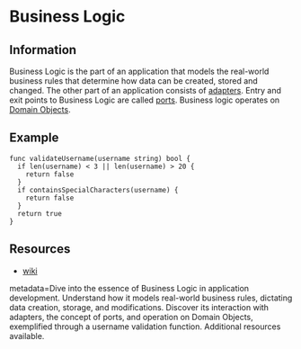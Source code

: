 # Business Logic

## Information

Business Logic is the part of an application that models the real-world business rules that determine how data can be created, stored and changed. The other part of an application consists of [adapters](https://github.com/vimcki/design-principles/blob/master/Adapter.md). Entry and exit points to Business Logic are called [ports](https://github.com/vimcki/design-principles/blob/master/Port.md). Business logic operates on [Domain Objects](https://github.com/vimcki/design-principles/blob/master/Domain%20Objects.md).

## Example

```golang
func validateUsername(username string) bool {
  if len(username) < 3 || len(username) > 20 {
    return false
  }
  if containsSpecialCharacters(username) {
    return false
  }
  return true
}
```

## Resources

- [wiki](https://en.wikipedia.org/wiki/Business_logic)

metadata=Dive into the essence of Business Logic in application development. Understand how it models real-world business rules, dictating data creation, storage, and modifications. Discover its interaction with adapters, the concept of ports, and operation on Domain Objects, exemplified through a username validation function. Additional resources available.
